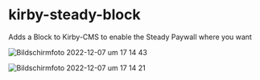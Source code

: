 # kirby-steady-block
 Adds a Block to Kirby-CMS to enable the Steady Paywall where you want

![Bildschirm­foto 2022-12-07 um 17 14 43](https://user-images.githubusercontent.com/2411246/206232192-abdd5b26-9dbd-4087-835d-cc4a0bb2d3de.png)

![Bildschirm­foto 2022-12-07 um 17 14 21](https://user-images.githubusercontent.com/2411246/206232212-9ea76e6b-4611-4ac2-afbe-57ff5deff7ef.png)
